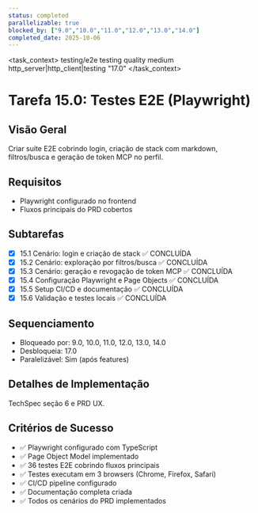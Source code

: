 ```yaml
---
status: completed
parallelizable: true
blocked_by: ["9.0","10.0","11.0","12.0","13.0","14.0"]
completed_date: 2025-10-06
---
```


<task_context>
<domain>testing/e2e</domain>
<type>testing</type>
<scope>quality</scope>
<complexity>medium</complexity>
<dependencies>http_server|http_client|testing</dependencies>
<unblocks>"17.0"</unblocks>
</task_context>

# Tarefa 15.0: Testes E2E (Playwright)

## Visão Geral
Criar suíte E2E cobrindo login, criação de stack com markdown, filtros/busca e geração de token MCP no perfil.

## Requisitos
- Playwright configurado no frontend
- Fluxos principais do PRD cobertos

## Subtarefas
- [x] 15.1 Cenário: login e criação de stack ✅ CONCLUÍDA
- [x] 15.2 Cenário: exploração por filtros/busca ✅ CONCLUÍDA
- [x] 15.3 Cenário: geração e revogação de token MCP ✅ CONCLUÍDA
- [x] 15.4 Configuração Playwright e Page Objects ✅ CONCLUÍDA
- [x] 15.5 Setup CI/CD e documentação ✅ CONCLUÍDA
- [x] 15.6 Validação e testes locais ✅ CONCLUÍDA

## Sequenciamento
- Bloqueado por: 9.0, 10.0, 11.0, 12.0, 13.0, 14.0
- Desbloqueia: 17.0
- Paralelizável: Sim (após features)

## Detalhes de Implementação
TechSpec seção 6 e PRD UX.

## Critérios de Sucesso
- ✅ Playwright configurado com TypeScript
- ✅ Page Object Model implementado
- ✅ 36 testes E2E cobrindo fluxos principais
- ✅ Testes executam em 3 browsers (Chrome, Firefox, Safari)
- ✅ CI/CD pipeline configurado
- ✅ Documentação completa criada
- ✅ Todos os cenários do PRD implementados
